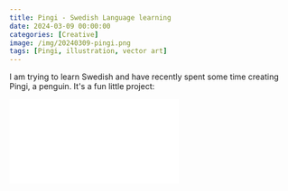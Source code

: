 ```yaml
---
title: Pingi - Swedish Language learning
date: 2024-03-09 00:00:00
categories: [Creative]
image: /img/20240309-pingi.png
tags: [Pingi, illustration, vector art]
---
```


I am trying to learn Swedish and have recently spent some time creating Pingi, a penguin. It's a fun little project:

<object data="/img/20240309-Pingi-Swedish-Backflip.pdf" width="750px" height="700px">
    <embed src="/img/20240309-Pingi-Swedish-Backflip.pdf">
    </embed>
</object>
